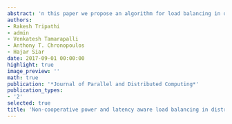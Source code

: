 ```yaml
---
abstract: 'n this paper we propose an algorithm for load balancing in distributed data centers based on game theory. We model the load balancing problem as a non-cooperative game among the front-end proxy servers. We model the operating cost associated with a data center as a weighted linear combination of the energy cost and the latency cost. We propose a non-cooperative load balancing game with the objective of minimizing the operating cost and obtain the structure of Nash equilibrium. Based on this structure, a distributed load balancing algorithm is designed. We compare the performance of the proposed algorithm with the existing approaches. Numerical results demonstrate that the solution achieved by the proposed algorithm approximates the global optimal solution in terms of the cost and it also ensures fairness among the users.'
authors:
- Rakesh Tripathi
- admin
- Venkatesh Tamarapalli
- Anthony T. Chronopoulos
- Hajar Siar
date: 2017-09-01 00:00:00
highlight: true
image_preview: ''
math: true
publication: '*Journal of Parallel and Distributed Computing*'
publication_types:
- '2'
selected: true
title: 'Non-cooperative power and latency aware load balancing in distributed data centers'
---
```

